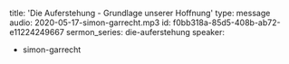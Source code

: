 title: 'Die Auferstehung - Grundlage unserer Hoffnung'
type: message
audio: 2020-05-17-simon-garrecht.mp3
id: f0bb318a-85d5-408b-ab72-e11224249667
sermon_series: die-auferstehung
speaker:
  - simon-garrecht
